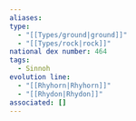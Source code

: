 ```yaml
---
aliases: 
type:
  - "[[Types/ground|ground]]"
  - "[[Types/rock|rock]]"
national dex number: 464
tags:
  - Sinnoh
evolution line:
  - "[[Rhyhorn|Rhyhorn]]"
  - "[[Rhydon|Rhydon]]"
associated: []
---
```

